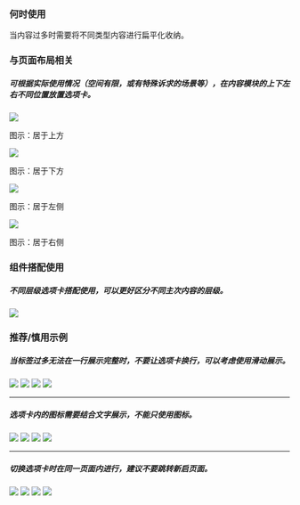 ### 何时使用

当内容过多时需要将不同类型内容进行扁平化收纳。

### 与页面布局相关

##### 可根据实际使用情况（空间有限，或有特殊诉求的场景等），在内容模块的上下左右不同位置放置选项卡。

<div class="legend">
  <div class="item">
    <img src="https://tdesign.gtimg.com/site/design/guide/tabs/tabs-1@2x.png"/>
    <p>图示：居于上方</p>
  </div>

  <div class="item">
    <img src="https://tdesign.gtimg.com/site/design/guide/tabs/tabs-2@2x.png"/>
    <p>图示：居于下方</p>
  </div>

  <div class="item">
    <img src="https://tdesign.gtimg.com/site/design/guide/tabs/tabs-3@2x.png"/>
    <p>图示：居于左侧</p>
  </div>

  <div class="item">
    <img src="https://tdesign.gtimg.com/site/design/guide/tabs/tabs-4@2x.png"/>
    <p>图示：居于右侧</p>
  </div>
</div>

### 组件搭配使用

##### 不同层级选项卡搭配使用，可以更好区分不同主次内容的层级。

<img src="https://tdesign.gtimg.com/site/design/guide/tabs/tabs-5@2x.png" />

### 推荐/慎用示例

##### 当标签过多无法在一行展示完整时，不要让选项卡换行，可以考虑使用滑动展示。

<img src="https://tdesign.gtimg.com/site/design/guide/tabs/tabs-6@2x.png" />
<img class="tag" src="https://tdesign.gtimg.com/site/doc/good.png" />

<img src="https://tdesign.gtimg.com/site/design/guide/tabs/tabs-7@2x.pn" />
<img class="tag" src="https://tdesign.gtimg.com/site/doc/bad.png" />

<hr />

##### 选项卡内的图标需要结合文字展示，不能只使用图标。

<img src="https://tdesign.gtimg.com/site/design/guide/tabs/tabs-8@2x.png" />
<img class="tag" src="https://tdesign.gtimg.com/site/doc/good.png" />

<img src="https://tdesign.gtimg.com/site/design/guide/tabs/tabs-9@2x.png" />
<img class="tag" src="https://tdesign.gtimg.com/site/doc/bad.png" />

<hr />

##### 切换选项卡时在同一页面内进行，建议不要跳转新启页面。

<img src="https://tdesign.gtimg.com/site/design/guide/tabs/tabs-10@2x.png" />
<img class="tag" src="https://tdesign.gtimg.com/site/doc/good.png" />

<img src="https://tdesign.gtimg.com/site/design/guide/tabs/tabs-11@2x.png" />
<img class="tag" src="https://tdesign.gtimg.com/site/doc/bad.png" />
